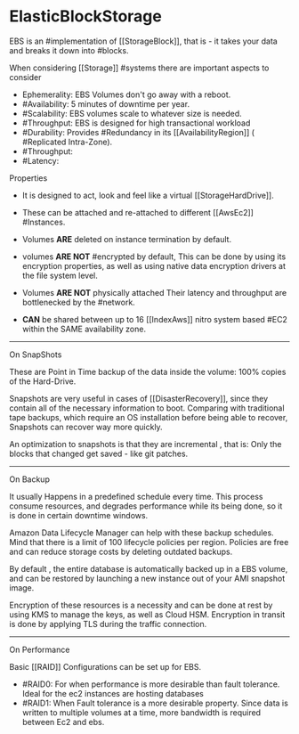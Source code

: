 # ElasticBlockStorage

EBS is an #implementation of [[StorageBlock]], that is - it takes your data and breaks it down into #blocks.

When considering [[Storage]] #systems there are important aspects to consider

* Ephemerality: EBS Volumes don't go away with a reboot.
* #Availability: 5 minutes of downtime per year.
* #Scalability: EBS volumes scale to whatever size is needed.
* #Throughput: EBS is designed for high transactional workload
* #Durability: Provides #Redundancy in its [[AvailabilityRegion]] ( #Replicated Intra-Zone).
* #Throughput:
* #Latency:

Properties

* It is designed to act, look and feel like a virtual [[StorageHardDrive]].
* These can be attached and re-attached to different [[AwsEc2]] #Instances.

* Volumes __ARE__ deleted on instance termination by default.
* volumes __ARE NOT__ #encrypted by default,
    This can be done by using its encryption properties, as well as using native data encryption drivers at the file system level.
* Volumes __ARE NOT__ physically attached
    Their latency and throughput are bottlenecked by the #network.
* __CAN__ be shared between up to 16 [[IndexAws]] nitro system based #EC2 within the SAME availability zone.

___

On SnapShots

These are Point in Time backup of the data inside the volume: 100% copies of the Hard-Drive.

Snapshots are very useful in cases of [[DisasterRecovery]], since they contain all of the necessary information to boot. Comparing with traditional tape backups, which require an OS installation before being able to recover, Snapshots can recover way more quickly.

An optimization to snapshots is that they are incremental , that is: Only the blocks that changed get saved - like git patches.

___

On Backup

It usually Happens in a predefined schedule every time. This process consume resources, and degrades performance while its being done, so it is done in certain downtime windows.

Amazon Data Lifecycle Manager can help with these backup schedules. Mind that there is a limit of 100 lifecycle policies per region. Policies are free and can reduce storage costs by deleting outdated backups.

By default , the entire database is automatically backed up in a EBS volume, and can be restored by launching a new instance out of your AMI snapshot image.

Encryption of these resources is a necessity and can be done at rest by using KMS to manage the keys, as well as Cloud HSM.
Encryption in transit is done by applying TLS during the traffic connection.

___

On Performance

Basic [[RAID]] Configurations can be set up for EBS.

* #RAID0: For when performance is more desirable than fault tolerance. Ideal for the ec2 instances are hosting databases
* #RAID1: When Fault tolerance is a more desirable property. Since data is written to multiple volumes at a time, more bandwidth is required between Ec2 and ebs.
